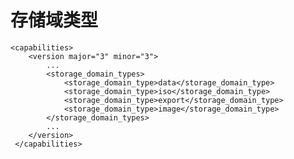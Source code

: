 # 存储域类型

     
                   
    <capabilities>
        <version major="3" minor="3">
            ...
            <storage_domain_types>
                <storage_domain_type>data</storage_domain_type>
                <storage_domain_type>iso</storage_domain_type>
                <storage_domain_type>export</storage_domain_type>
                <storage_domain_type>image</storage_domain_type>
            </storage_domain_types>
            ...
        </version>
     </capabilities>
           
           

